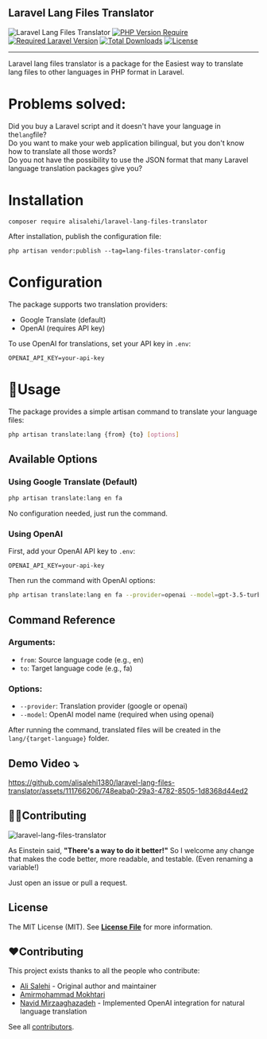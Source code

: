 ## Laravel Lang Files Translator

![Laravel Lang Files Translator][img-package]
[![PHP Version Require][ico-php]][link-packagist]
[![Required Laravel Version][ico-laravel]][link-packagist]
[![Total Downloads][ico-downloads]][link-packagist]
[![License][ico-license]][link-packagist]
***
Laravel lang files translator is a package for the Easiest way to translate lang files to other languages in PHP format in Laravel. <br>

# Problems solved:
Did you buy a Laravel script and it doesn't have your language in the`lang`file? </br>
Do you want to make your web application bilingual, but you don't know how to translate all those words?</br>
Do you not have the possibility to use the JSON format that many Laravel language translation packages give you?

# Installation
```
composer require alisalehi/laravel-lang-files-translator
```

After installation, publish the configuration file:
```
php artisan vendor:publish --tag=lang-files-translator-config
```

# Configuration

The package supports two translation providers:
- Google Translate (default)
- OpenAI (requires API key)

To use OpenAI for translations, set your API key in `.env`:
```
OPENAI_API_KEY=your-api-key
```

# 💎Usage

The package provides a simple artisan command to translate your language files:

```bash
php artisan translate:lang {from} {to} [options]
```

## Available Options

### Using Google Translate (Default)
```bash
php artisan translate:lang en fa
```
No configuration needed, just run the command.

### Using OpenAI
First, add your OpenAI API key to `.env`:
```
OPENAI_API_KEY=your-api-key
```

Then run the command with OpenAI options:
```bash
php artisan translate:lang en fa --provider=openai --model=gpt-3.5-turbo
```

## Command Reference

### Arguments:
- `from`: Source language code (e.g., en)
- `to`: Target language code (e.g., fa)

### Options:
- `--provider`: Translation provider (google or openai)
- `--model`: OpenAI model name (required when using openai)

After running the command, translated files will be created in the `lang/{target-language}` folder.

## Demo Video ⤵️

https://github.com/alisalehi1380/laravel-lang-files-translator/assets/111766206/748eaba0-29a3-4782-8505-1d8368d44ed2

## 🙋‍♂️Contributing
![laravel-lang-files-translator](https://github.com/alisalehi1380/laravel-lang-files-translator/assets/111766206/a43389af-2f2e-4f29-8993-0609b94abbe8)

As Einstein said, **"There's a way to do it better!"** So I welcome any change that makes the code better, more readable, and testable. (Even renaming a variable!) 

Just open an issue or pull a request.

## License
The MIT License (MIT). See **[License File](https://github.com/alisalehi1380/laravel-lang-files-translator/blob/master/LICENSE)** for more information.

## ❤️Contributing
This project exists thanks to all the people who contribute:

- [Ali Salehi](https://github.com/alisalehi1380) - Original author and maintainer
- [Amirmohammad Mokhtari](https://github.com/am-mokhtari)
- [Navid Mirzaaghazadeh](https://github.com/mirzaaghazadeh) - Implemented OpenAI integration for natural language translation

See all [contributors](https://github.com/alisalehi1380/laravel-lang-files-translator/graphs/contributors).

[img-package]: https://banners.beyondco.de/laravel-lang-files-translator%20.png?theme=dark&packageManager=composer+require&packageName=alisalehi%2Flaravel-lang-files-translator&pattern=fourPointStars&style=style_1&description=Easiest+way+to+translate+lang+files&md=1&showWatermark=0&fontSize=100px&images=translate
[ico-laravel]: https://img.shields.io/packagist/dependency-v/alisalehi/laravel-lang-files-translator/laravel/framework.svg?color=%23f13c2f
[ico-php]: https://img.shields.io/packagist/dependency-v/alisalehi/laravel-lang-files-translator/php.svg?
[link-packagist]: https://packagist.org/packages/alisalehi/laravel-lang-files-translator
[ico-license]: https://img.shields.io/packagist/l/alisalehi/laravel-lang-files-translator.svg?
[ico-downloads]: https://img.shields.io/packagist/dt/alisalehi/laravel-lang-files-translator.svg?color=brightgreen
